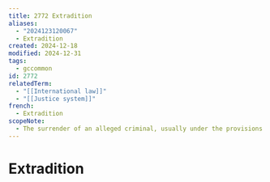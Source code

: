 ```yaml
---
title: 2772 Extradition
aliases:
  - "2024123120067"
  - Extradition
created: 2024-12-18
modified: 2024-12-31
tags:
  - gccommon
id: 2772
relatedTerm:
  - "[[International law]]"
  - "[[Justice system]]"
french:
  - Extradition
scopeNote:
  - The surrender of an alleged criminal, usually under the provisions of a treaty or statute, by one state authority to another having jurisdiction to try the charge.
---
```

# Extradition
